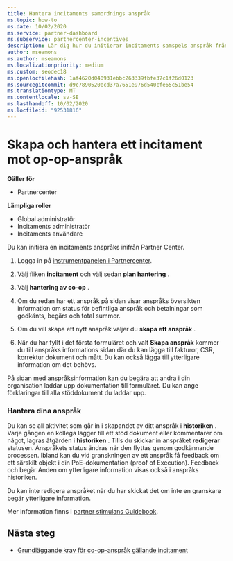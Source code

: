 ```yaml
---
title: Hantera incitaments samordnings anspråk
ms.topic: how-to
ms.date: 10/02/2020
ms.service: partner-dashboard
ms.subservice: partnercenter-incentives
description: Lär dig hur du initierar incitaments samspels anspråk från Partner Center. Du kan se all aktivitet som går in i skapandet av ditt anspråk i historiken.
author: mseamons
ms.author: mseamons
ms.localizationpriority: medium
ms.custom: seodec18
ms.openlocfilehash: 1af4620d040931ebbc263339fbfe37c1f26d0123
ms.sourcegitcommit: d9c7890520ecd37a7651e976d540cfe65c51be54
ms.translationtype: MT
ms.contentlocale: sv-SE
ms.lasthandoff: 10/02/2020
ms.locfileid: "92531816"
---
```

# <a name="create-and-manage-an-incentives-co-op-claim"></a>Skapa och hantera ett incitament mot op-op-anspråk

**Gäller för**

- Partnercenter

**Lämpliga roller**

- Global administratör
- Incitaments administratör
- Incitaments användare

Du kan initiera en incitaments anspråks inifrån Partner Center.

1. Logga in på [instrumentpanelen i Partnercenter](https://partner.microsoft.com/dashboard/).

2. Välj fliken **incitament** och välj sedan **plan hantering** .

3. Välj **hantering av co-op** .

4. Om du redan har ett anspråk på sidan visar anspråks översikten information om status för befintliga anspråk och betalningar som godkänts, begärs och total summor.

5. Om du vill skapa ett nytt anspråk väljer du **skapa ett anspråk** .

6. När du har fyllt i det första formuläret och valt **Skapa anspråk** kommer du till anspråks informations sidan där du kan lägga till fakturor, CSR, korrektur dokument och mått. Du kan också lägga till ytterligare information om det behövs.

På sidan med anspråksinformation kan du begära att andra i din organisation laddar upp dokumentation till formuläret. Du kan ange förklaringar till alla stöddokument du laddar upp. 

### <a name="manage-your-claims"></a>Hantera dina anspråk

Du kan se all aktivitet som går in i skapandet av ditt anspråk i **historiken** . Varje gången en kollega lägger till ett stöd dokument eller kommentarer om något, lagras åtgärden i **historiken** . Tills du skickar in anspråket **redigerar** statusen. Anspråkets status ändras när den flyttas genom godkännande processen. Ibland kan du vid granskningen av ett anspråk få feedback om ett särskilt objekt i din PoE-dokumentation (proof of Execution). Feedback och begär Anden om ytterligare information visas också i anspråks historiken.

Du kan inte redigera anspråket när du har skickat det om inte en granskare begär ytterligare information.

Mer information finns i [partner stimulans Guidebook](https://assetsprod.microsoft.com/co-op-guidebook.pdf).

## <a name="next-steps"></a>Nästa steg

- [Grundläggande krav för co-op-anspråk gällande incitament](core-requirements.md)